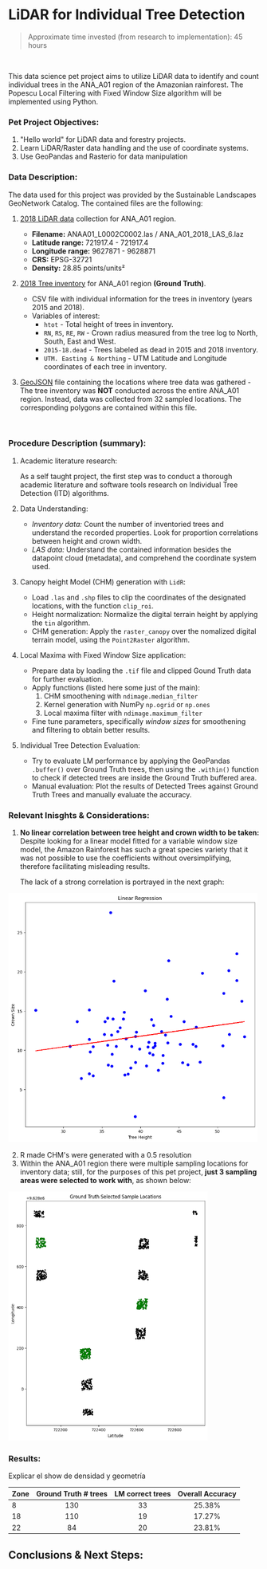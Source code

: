 # LiDAR for Individual Tree Detection

> Approximate time invested (from research to implementation): 45 hours 

&nbsp;

This data science pet project aims to utilize LiDAR data to identify and count individual trees in the ANA_A01 region of the Amazonian rainforest. The Popescu Local Filtering with Fixed Window Size algorithm will be implemented using Python.

### **Pet Project Objectives:**

1. "Hello world" for LiDAR data and forestry projects.
2. Learn LiDAR/Raster data handling and the use of coordinate systems.
3. Use GeoPandas and Rasterio for data manipulation

### **Data Description:**

The data used for this project was provided by the Sustainable Landscapes GeoNetwork Catalog. The contained files are the following:
1. [2018 LiDAR data](https://www.paisagenslidar.cnptia.embrapa.br/geonetwork/srv/por/catalog.search#/metadata/5119e5aa-ab6a-4bb8-a4b4-a3eff77fe564) collection for ANA_A01 region.

    *  **Filename:** ANAA01_L0002C0002.las / ANA_A01_2018_LAS_6.laz
    *  **Latitude range:** 721917.4 - 721917.4
    *  **Longitude range:** 9627871 - 9628871
    *  **CRS:** EPSG-32721
    *  **Density:** 28.85 points/units²

2. [2018 Tree inventory](https://www.paisagenslidar.cnptia.embrapa.br/geonetwork/srv/spa/catalog.search#/metadata/44d96974-77b0-4e22-9fce-79609604bfd3) for ANA_A01 region **(Ground Truth)**.

    * CSV file with individual information for the trees in inventory (years 2015 and 2018).
    * Variables of interest:
         * `htot` - Total height of trees in inventory.
         * `RN`, `RS`, `RE`, `RW` - Crown radius measured from the tree log to North, South, East and West.
         * `2015-18.dead` - Trees labeled as dead in 2015 and 2018 inventory.
         * `UTM. Easting & Northing` - UTM Latitude and Longitude coordinates of each tree in inventory.

3. [GeoJSON](https://www.paisagenslidar.cnptia.embrapa.br/geoserver/wfs?srsName=EPSG%3A4326&typename=geonode%3Aana_a01_2018_plot_location&outputFormat=json&version=1.0.0&service=WFS&request=GetFeature&access_token=76f1f406d2ad11edb93d00163e1134a6) file containing the locations where tree data was gathered - The tree inventory was **NOT** conducted across the entire ANA_A01 region. Instead, data was collected from 32 sampled locations. The corresponding polygons are contained within this file. 

&nbsp;

### **Procedure Description (summary):**

1. Academic literature research: 
    
    As a self taught project, the first step was to conduct a thorough academic literature and software tools research on Individual Tree Detection (ITD) algorithms. 

2. Data Understanding:

    * _Inventory data:_   Count the number of inventoried trees and understand the recorded properties. Look for proportion correlations between height and crown width.
    * _LAS data:_ Understand the contained information besides the datapoint cloud (metadata), and comprehend the coordinate system used.

3. Canopy height Model (CHM) generation with `LidR`:
    * Load `.las` and `.shp` files to clip the coordinates of the designated locations, with the function `clip_roi`.
    * Height normalization: Normalize the digital terrain height by applying the  `tin` algorithm. 
    * CHM generation: Apply the `raster_canopy` over the nomalized digital terrain model, using the `Point2Raster` algorithm. 

4. Local Maxima with Fixed Window Size application:
    * Prepare data by loading the `.tif` file and clipped Gound Truth data for further evaluation. 
    * Apply functions (listed here some just of the main): 
        1. CHM smoothening with `ndimage.median_filter`
        2. Kernel generation with NumPy `np.ogrid` or `np.ones`
        3. Local maxima filter with `ndimage.maximum_filter`
    * Fine tune parameters, specifically _window sizes_ for smoothening and filtering to obtain better results.

5. Individual Tree Detection Evaluation:
    * Try to evaluate LM performance by applying the GeoPandas `.buffer()` over Ground Truth trees, then using the `.within()` function to check if detected trees are inside the Ground Truth buffered area.
    * Manual evaluation: Plot the results of Detected Trees against Ground Truth Trees and manually evaluate the accuracy.


### **Relevant Inisghts & Considerations:**

1. **No linear correlation between tree height and crown width to be taken:**
Despite looking for a linear model fitted for a variable window size model, the Amazon Rainforest has such a great species variety that it was not possible to use the coefficients without oversimplifying, therefore facilitating misleading results.

    The lack of a strong correlation is portrayed in the next graph:

<img src=https://github.com/jvrapp/LiDAR_Individual_Tree_Detection/blob/main/images/Correlation-height-crown.png width="500" height="500">

2. R made CHM's were generated with a 0.5 resolution
3. Within the ANA_A01 region there were multiple sampling locations for inventory data; still, for the purposes of this pet project, **just 3 sampling areas were selected to work with**, as shown below:

<img src=https://github.com/jvrapp/LiDAR_Individual_Tree_Detection/blob/main/images/Samped_locations.png width="400" height="500">


### **Results**:

Explicar el show de densidad y geometría

| Zone      | Ground Truth # trees | LM correct trees| Overall Accuracy|
| --------- | :-----------------:  | :------------:  | :------------:  |
| 8         | 130                  | 33              | 25.38%          |
| 18        | 110                  | 19              | 17.27%          |
| 22        | 84                   | 20              | 23.81%          |


## Conclusions & Next Steps: